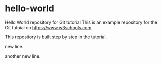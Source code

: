 # hello-world

Hello World repository for Git tutorial
This is an example repository for the Git tutoial on https://www.w3schools.com

This repository is built step by step in the tutorial.

new line.

another new line.
